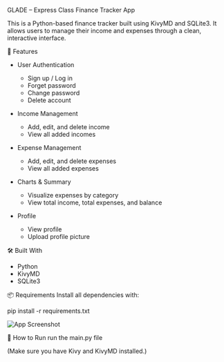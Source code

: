 
GLADE – Express Class Finance Tracker App

This is a Python-based finance tracker built using KivyMD and SQLite3. It allows users to manage their income and expenses through a clean, interactive interface.

🚀 Features
- User Authentication
  - Sign up / Log in
  - Forget password
  - Change password
  - Delete account

- Income Management
  - Add, edit, and delete income
  - View all added incomes

- Expense Management
  - Add, edit, and delete expenses
  - View all added expenses

- Charts & Summary
  - Visualize expenses by category
  - View total income, total expenses, and balance

- Profile
  - View profile
  - Upload profile picture


🛠 Built With
- Python
- KivyMD
- SQLite3


📦 Requirements
Install all dependencies with:

pip install -r requirements.txt

![App Screenshot](https://github.com/user-attachments/assets/626625e5-ca45-407a-8a65-083e058a9942)


📂 How to Run
run the main.py file

(Make sure you have Kivy and KivyMD installed.)

